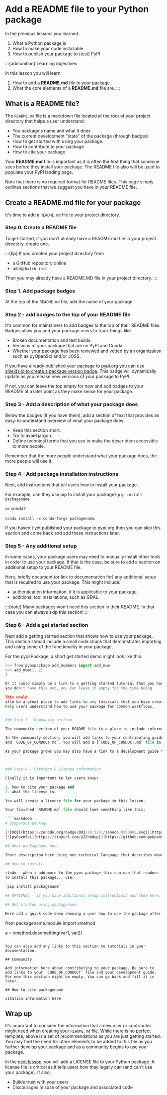 # Add a README file to your Python package

In the previous lessons you learned:

1. What a Python package is
2. How to make your code installable
3. How to publish your package to (test) PyPI

:::{admonition} Learning objectives

In this lesson you will learn:

1. How to add a **README.md** file to your package.
2. What the core elements of a **README.md** file are.
:::

## What is a README file?

The `README.md` file is a markdown file located at the root of your project directory that helps
a user understand:

- You package's name and what it does
- The current development "state" of the package (through badges)
- How to get started with using your package.
- How to contribute to your package
- How to cite your package

Your **README.md** file is important as it is often the first thing that someone sees before they install your package. The README file also will be used to populate your PyPI landing page.

Note that there is no required format for README files. This page simply outlines sections that we suggest you have in your README file.

## Create a README.md file for your package

It's time to add a `README.md` file to your project directory.

### Step 0. Create a README file
To get started, if you don't already have a README.md file in your project directory, create one.

:::{tip}
If you created your project directory from

* a GitHub repository online
* using `hatch init`

Then you may already have a README.MD file in your project directory.
:::

<!-- If they use hatch init in the very first lesson -
the readme will already be there-->

### Step 1. Add package badges

At the top of the `README.md` file, add the name of your package.

### Step 2 - add badges to the top of your README file

It's common for maintainers to add badges to the top of their README files. Badges allow you and your package users to track things like

* Broken documentation and test builds.
* Versions of your package that are on PyPI and Conda.
* Whether your package has been reviewed and vetted by an organization such as pyOpenSci and/or JOSS.

If you have already published your package to pypi.org you can use [shields.io to create a package version badge](https://shields.io/badges/py-pi-version). This badge will dynamically update as you release new versions of your package to PyPI.

If not, you can leave the top empty for now and add badges to your README at a later point as they make sense for your package.

### Step 3 - Add a description of what your package does

Below the badges (if you have them), add a section of text
that provides an easy-to-understand overview of what your
package does.

* Keep this section short.
* Try to avoid jargon.
* Define technical terms that you use to make the description accessible to more people.

Remember that the more people understand what your package does, the more people will use it.

### Step 4 - Add package installation instructions

Next, add instructions that tell users how to install your package.

For example, can they use pip to install your package?
`pip install packagename`

or conda?

`conda install -c conda-forge packagename`.

If you haven't yet published your package to pypi.org then
you can skip this section and come back and add these
instructions later.

### Step 5 - Any additional setup

In some cases, your package users may need to manually
install other tools in order to use your package. If that
is the case, be sure to add a section on additional setup
to your README file.

Here, briefly document (or link to documentation for) any
additional setup that is required to use your package.
This might include:

* authentication information, if it is applicable to your package.
* additional tool installations, such as GDAL.

:::{note}
Many packages won't need this section in their README. In that case you can always skip this section!
:::


### Step 6 - Add a get started section

Next add a getting started section that shows how to use your package. This
section should include a small code chunk that demonstrates importing and using
some of the functionality in your package.

For the pyosPackage, a short get started demo might look like this:

```python
>>> from pyospackage.add_numbers import add_num
>>> add_num(1, 2)
3

Or it could simply be a link to a getting started tutorial that you have created. If
you don't have this yet, you can leave it empty for the time being.

This would
also be a great place to add links to any tutorials that you have created that
help users understand how to use your package for common workflows.


### Step 7 - Community section

The community section of your README file is a place to include information for users who may want to engage with your project. This engagement will likely happen on a platform like GitHub or GitLab.

In the community section, you will add links to your contributing guide
and `CODE_OF_CONDUCT.md`. You will add a [`CODE_OF_CONDUCT.md` file in the next lesson](add-license-coc).

As your package grows you may also have a link to a development guide that contributors and your maintainer team will follow.



### Step 8 - Citation & License information

Finally it is important to let users know:

1. how to cite your package and
2. what the license is.

You will create a license file for your package in this lesson.

Your finished `README.md` file should look something like this:

````markdown
# pyOpenSci-package

[![DOI](https://zenodo.org/badge/DOI/10.5281/zenodo.8365068.svg)](https://doi.org/10.5281/zenodo.8365068)
[![pyOpenSci](https://tinyurl.com/y22nb8up)](https://github.com/pyOpenSci/software-review/issues/115)

## What packagename does

Short description here using non technical language that describes what your package does.

## How to install

<todo - when i add more to the pyos package this can use that readme>
To install this package... use:

`pip install packagename`

## OPTIONAL - if you have additional setup instructions add them here. if not, skip this section.

## Get started using packagename

Here add a quick code demo showing a user how to use the package after it is installed.

```
from packagename.module import xmethod

a = xmethod.dosomething(var1, var2)

```

You can also add any links to this section to tutorials in your documentation.

## Community

Add information here about contributing to your package. Be sure to add links to your `CODE_OF_CONDUCT` file and your development guide. For now this section might be empty. You can go back and fill it in later.

## How to cite packagename

citation information here
````

## <i class="fa-solid fa-hands-bubbles"></i> Wrap up

It's important to consider the information that a new user or contributor might
need when creating your `README.md` file. While there is no perfect template,
above is a set of recommendations as you are just getting started. You may find
the need for other elements to be added to this file as you further develop your
package and as a community begins to use your package.

In the [next lesson](add-license-coc), you will add a LICENSE file to
your Python package. A license file is critical as it tells users
how they legally can (and can't use your package). It also:

* Builds trust with your users
* Discourages misuse of your package and associated code
